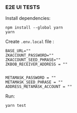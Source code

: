 ### E2E UI TESTS

Install dependencies:
```
npm install --global yarn
yarn
```

Create `.env.local` file :
```
BASE_URL=""
ZKACCOUNT_PASSWORD=""
ZKACCOUNT_SEED_PHRASE=""
ZKBOB_RECEIVER_ADDRESS = ""


METAMASK_PASSWORD = ""
METAMASK_SEED_PHRASE = ""
ADDRESS_METAMASK_ACCOUNT = ""
```
Run:
```
yarn test
```